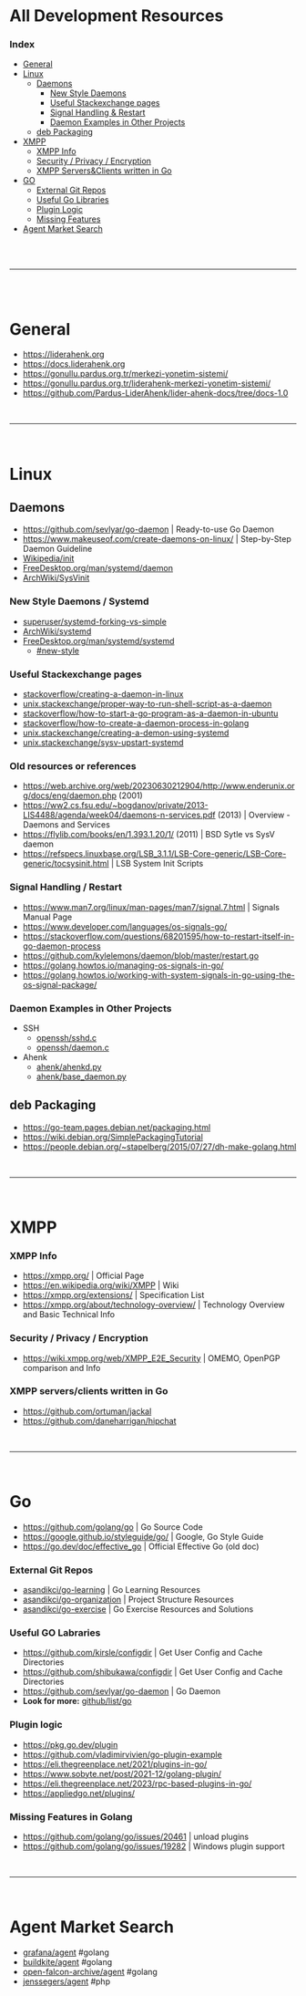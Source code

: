# All Development Resources

### Index

- [General](#general)
- [Linux](#linux)
  - [Daemons](#daemons)
    - [New Style Daemons](#new-style-daemons)
    - [Useful Stackexchange pages](#useful-stackexchange-pages)
    - [Signal Handling & Restart](#signal-handling-restart)
    - [Daemon Examples in Other Projects](#daemon-examples-in-other-projects)
  - [deb Packaging](#deb-packaging)
- [XMPP](#xmpp)
  - [XMPP Info](#xmpp-info)
  - [Security / Privacy / Encryption](#security-privacy-encryption)
  - [XMPP Servers&Clients written in Go](#xmpp-servers-clients-written-in-go)
- [GO](#go)
  - [External Git Repos](#external-git-repos)
  - [Useful Go Libraries](#useful-go-labraries)
  - [Plugin Logic](#plugin-logic)
  - [Missing Features](#missing-features-in-golang)
- [Agent Market Search](#agent-market-search)

<br>
<br>

---

<br>
<br>


# General
- https://liderahenk.org
- https://docs.liderahenk.org
- https://gonullu.pardus.org.tr/merkezi-yonetim-sistemi/
- https://gonullu.pardus.org.tr/liderahenk-merkezi-yonetim-sistemi/
- https://github.com/Pardus-LiderAhenk/lider-ahenk-docs/tree/docs-1.0

<br>

---

<br>

# Linux

## Daemons

- https://github.com/sevlyar/go-daemon | Ready-to-use Go Daemon
- https://www.makeuseof.com/create-daemons-on-linux/ | Step-by-Step Daemon Guideline
- [Wikipedia/init](https://en.wikipedia.org/wiki/Init)
- [FreeDesktop.org/man/systemd/daemon](https://www.freedesktop.org/software/systemd/man/daemon.html)
- [ArchWiki/SysVinit](https://wiki.archlinux.org/title/SysVinit)

### New Style Daemons / Systemd
- [superuser/systemd-forking-vs-simple](https://superuser.com/questions/1274901/systemd-forking-vs-simple)
- [ArchWiki/systemd](https://wiki.archlinux.org/title/Systemd)
- [FreeDesktop.org/man/systemd/systemd](https://www.freedesktop.org/software/systemd/man/systemd.html)
  - [#new-style](https://www.freedesktop.org/software/systemd/man/daemon.html#New-Style%20Daemons)
### Useful Stackexchange pages
- [stackoverflow/creating-a-daemon-in-linux](https://stackoverflow.com/questions/17954432/creating-a-daemon-in-linux)
- [unix.stackexchange/proper-way-to-run-shell-script-as-a-daemon](https://unix.stackexchange.com/questions/426862/proper-way-to-run-shell-script-as-a-daemon)
- [stackoverflow/how-to-start-a-go-program-as-a-daemon-in-ubuntu](https://stackoverflow.com/questions/10067295/how-to-start-a-go-program-as-a-daemon-in-ubuntu)
- [stackoverflow/how-to-create-a-daemon-process-in-golang](https://stackoverflow.com/questions/23736046/how-to-create-a-daemon-process-in-golang)
- [unix.stackexchange/creating-a-demon-using-systemd](https://unix.stackexchange.com/questions/377483/what-are-ways-of-creating-a-daemon-using-systemd#377498)
- [unix.stackexchange/sysv-upstart-systemd](https://unix.stackexchange.com/questions/196166/how-to-find-out-if-a-system-uses-sysv-upstart-or-systemd-initsystem)
### Old resources or references
- https://web.archive.org/web/20230630212904/http://www.enderunix.org/docs/eng/daemon.php (2001)
- https://ww2.cs.fsu.edu/~bogdanov/private/2013-LIS4488/agenda/week04/daemons-n-services.pdf (2013) | Overview - Daemons and Services
- https://flylib.com/books/en/1.393.1.20/1/ (2011) | BSD Sytle vs SysV daemon
- https://refspecs.linuxbase.org/LSB_3.1.1/LSB-Core-generic/LSB-Core-generic/tocsysinit.html | LSB System Init Scripts

### Signal Handling / Restart
- https://www.man7.org/linux/man-pages/man7/signal.7.html | Signals Manual Page
- https://www.developer.com/languages/os-signals-go/
- https://stackoverflow.com/questions/68201595/how-to-restart-itself-in-go-daemon-process
- https://github.com/kylelemons/daemon/blob/master/restart.go
- https://golang.howtos.io/managing-os-signals-in-go/
- https://golang.howtos.io/working-with-system-signals-in-go-using-the-os-signal-package/
### Daemon Examples in Other Projects
- SSH
  - [openssh/sshd.c](https://github.com/openssh/openssh-portable/blob/master/sshd.c)
  - [openssh/daemon.c](https://github.com/openssh/openssh-portable/blob/master/openbsd-compat/daemon.c#L52)
- Ahenk
  - [ahenk/ahenkd.py](https://github.com/Pardus-LiderAhenk/ahenk/blob/master/src/ahenkd.py)
  - [ahenk/base_daemon.py](https://github.com/Pardus-LiderAhenk/ahenk/blob/master/src/base/deamon/base_daemon.py)

## deb Packaging
- https://go-team.pages.debian.net/packaging.html
- https://wiki.debian.org/SimplePackagingTutorial
- https://people.debian.org/~stapelberg/2015/07/27/dh-make-golang.html

<br>

---

<br>

# XMPP
### XMPP Info
- https://xmpp.org/ | Official Page
- https://en.wikipedia.org/wiki/XMPP | Wiki
- https://xmpp.org/extensions/ | Specification List
- https://xmpp.org/about/technology-overview/ | Technology Overview and Basic Technical Info

### Security / Privacy / Encryption
- https://wiki.xmpp.org/web/XMPP_E2E_Security | OMEMO, OpenPGP comparison and Info

### XMPP servers/clients written in Go
- https://github.com/ortuman/jackal
- https://github.com/daneharrigan/hipchat

<br>

---

<br>

# Go
- https://github.com/golang/go | Go Source Code
- https://google.github.io/styleguide/go/ | Google, Go Style Guide
- https://go.dev/doc/effective_go | Official Effective Go (old doc)
### External Git Repos
- [asandikci/go-learning](https://git.aliberksandikci.com.tr/asandikci/go-learning) | Go Learning Resources
- [asandikci/go-organization](https://git.aliberksandikci.com.tr/asandikci/go-organization) | Project Structure Resources
- [asandikci/go-exercise](https://git.aliberksandikci.com.tr/asandikci/go-exercise) | Go Exercise Resources and Solutions
### Useful GO Labraries
- https://github.com/kirsle/configdir | Get User Config and Cache Directories
- https://github.com/shibukawa/configdir | Get User Config and Cache Directories
- https://github.com/sevlyar/go-daemon | Go Daemon
- **Look for more:** [github/list/go](https://github.com/stars/asandikci/lists/go-language)

### Plugin logic
- https://pkg.go.dev/plugin
- https://github.com/vladimirvivien/go-plugin-example
- https://eli.thegreenplace.net/2021/plugins-in-go/
- https://www.sobyte.net/post/2021-12/golang-plugin/
- https://eli.thegreenplace.net/2023/rpc-based-plugins-in-go/
- https://appliedgo.net/plugins/

### Missing Features in Golang
- https://github.com/golang/go/issues/20461 | unload plugins
- https://github.com/golang/go/issues/19282 | Windows plugin support

<br>

---

<br>

# Agent Market Search
- [grafana/agent](https://github.com/grafana/agent) #golang
- [buildkite/agent](https://github.com/buildkite/agent) #golang
- [open-falcon-archive/agent](https://github.com/open-falcon-archive/agent) #golang
- [jenssegers/agent](https://github.com/jenssegers/agent) #php